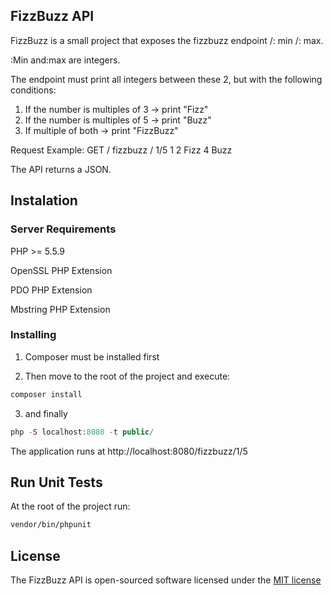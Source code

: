 ## FizzBuzz API

FizzBuzz is a small project that exposes the fizzbuzz endpoint /: min /: max. 

:Min and:max are integers.

The endpoint must print all integers between these 2, but with the following conditions:
1. If the number is multiples of 3 -> print "Fizz"
2. If the number is multiples of 5 -> print "Buzz"
3. If multiple of both -> print "FizzBuzz"

Request Example:
GET / fizzbuzz / 1/5
1
2
Fizz
4
Buzz

The API returns a JSON.

## Instalation

### Server Requirements

PHP >= 5.5.9 

OpenSSL PHP Extension 

PDO PHP Extension 

Mbstring PHP Extension 
  
### Installing

1. Composer must be installed first

2. Then move to the root of the project and execute:

```bash
composer install
```

3. and finally

```php
php -S localhost:8080 -t public/
```

The application runs at http://localhost:8080/fizzbuzz/1/5

## Run Unit Tests

At the root of the project run:

```bash
vendor/bin/phpunit
```

## License

The FizzBuzz API is open-sourced software licensed under the [MIT license](http://opensource.org/licenses/MIT)
